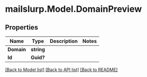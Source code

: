 # mailslurp.Model.DomainPreview
## Properties

Name | Type | Description | Notes
------------ | ------------- | ------------- | -------------
**Domain** | **string** |  | 
**Id** | **Guid?** |  | 

[[Back to Model list]](../README.md#documentation-for-models) [[Back to API list]](../README.md#documentation-for-api-endpoints) [[Back to README]](../README.md)

